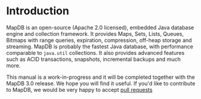 Introduction
============

MapDB is an open-source (Apache 2.0 licensed), embedded Java database engine and collection framework. It provides Maps, Sets, Lists, Queues, Bitmaps with range queries, expiration, compression, off-heap storage and streaming. MapDB is probably the fastest Java database, with performance comparable to `java.util` collections. It also provides advanced features such as ACID transactions, snapshots, incremental backups and much more.

This manual is a work-in-progress and it will be completed together with the MapDB 3.0 release. We hope you will find it useful. If you'd like to contribute to MapDB, we would be very happy to accept [pull requests](https://github.com/jankotek/mapdb-site/tree/master/doc)
